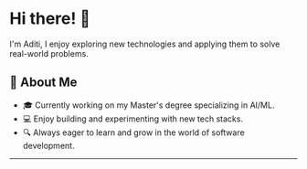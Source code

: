 # Hi there! 👋

I'm Aditi, I enjoy exploring new technologies and applying them to solve real-world problems. 

## 🚀 About Me
- 🎓 Currently working on my Master's degree specializing in AI/ML.
- 💻 Enjoy building and experimenting with new tech stacks.
- 🔍 Always eager to learn and grow in the world of software development.

---



